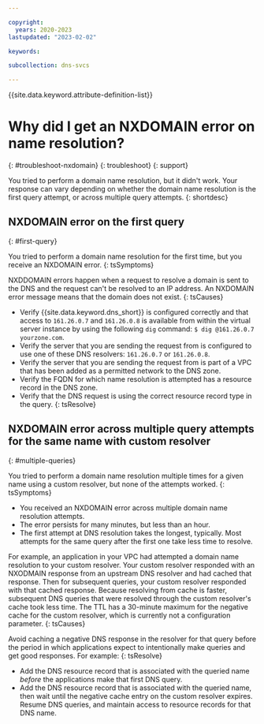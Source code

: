 ```yaml
---

copyright:
  years: 2020-2023
lastupdated: "2023-02-02"

keywords:

subcollection: dns-svcs

---
```


{{site.data.keyword.attribute-definition-list}}

# Why did I get an NXDOMAIN error on name resolution?
{: #troubleshoot-nxdomain}
{: troubleshoot}
{: support}

You tried to perform a domain name resolution, but it didn't work. Your response can vary depending on whether the domain name resolution is the first query attempt, or across multiple query attempts.
{: shortdesc}

## NXDOMAIN error on the first query
{: #first-query}

You tried to perform a domain name resolution for the first time, but you receive an NXDOMAIN error.
{: tsSymptoms}

NXDDOMAIN errors happen when a request to resolve a domain is sent to the DNS and the request can't be resolved to an IP address. An NXDOMAIN error message means that the domain does not exist.
{: tsCauses}

* Verify {{site.data.keyword.dns_short}} is configured correctly and that access to `161.26.0.7` and `161.26.0.8` is available from within the virtual server instance by using the following `dig` command: `$ dig @161.26.0.7 yourzone.com`.
* Verify the server that you are sending the request from is configured to use one of these DNS resolvers: `161.26.0.7` or `161.26.0.8`.
* Verify the server that you are sending the request from is part of a VPC that has been added as a permitted network to the DNS zone.
* Verify the FQDN for which name resolution is attempted has a resource record in the DNS zone.
* Verify that the DNS request is using the correct resource record type in the query.
{: tsResolve}

## NXDOMAIN error across multiple query attempts for the same name with custom resolver
{: #multiple-queries}

You tried to perform a domain name resolution multiple times for a given name using a custom resolver, but none of the attempts worked.
{: tsSymptoms}

* You received an NXDOMAIN error across multiple domain name resolution attempts.
* The error persists for many minutes, but less than an hour.
* The first attempt at DNS resolution takes the longest, typically. Most attempts for the same query after the first one take less time to resolve.

For example, an application in your VPC had attempted a domain name resolution to your custom resolver. Your custom resolver responded with an NXODMAIN response from an upstream DNS resolver and had cached that response. Then for subsequent queries, your custom resolver responded with that cached response. Because resolving from cache is faster, subsequent DNS queries that were resolved through the custom resolver's cache took less time. The TTL has a 30-minute maximum for the negative cache for the custom resolver, which is currently not a configuration parameter.
{: tsCauses}

Avoid caching a negative DNS response in the resolver for that query before the period in which applications expect to intentionally make queries and get good responses. For example:
{: tsResolve}

* Add the DNS resource record that is associated with the queried name _before_ the applications make that first DNS query.
* Add the DNS resource record that is associated with the queried name, then wait until the negative cache entry on the custom resolver expires. Resume DNS queries, and maintain access to resource records for that DNS name.

